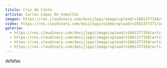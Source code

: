 ```yaml
---
titulo: Cruz de Cielo
artista: Carlos López De Ceballos
imagen: https://res.cloudinary.com/dasijlpgz/image/upload/v1681377358/artistas/Carlos%20L%C3%B3pez%20de%20Ceballos/Cruz%20de%20Cielo/P1050551.jpg
video: https://res.cloudinary.com/dasijlpgz/video/upload/v1681377371/artistas/Carlos%20L%C3%B3pez%20de%20Ceballos/Cruz%20de%20Cielo/VE_Project_1-2_compressed.mp4
galeria:
  - https://res.cloudinary.com/dasijlpgz/image/upload/v1681377358/artistas/Carlos%20L%C3%B3pez%20de%20Ceballos/Cruz%20de%20Cielo/P1050551.jpg
  - https://res.cloudinary.com/dasijlpgz/image/upload/v1681377358/artistas/Carlos%20L%C3%B3pez%20de%20Ceballos/Cruz%20de%20Cielo/P1050552.jpg
  - https://res.cloudinary.com/dasijlpgz/image/upload/v1681377358/artistas/Carlos%20L%C3%B3pez%20de%20Ceballos/Cruz%20de%20Cielo/P1050556.jpg
  - https://res.cloudinary.com/dasijlpgz/image/upload/v1681377358/artistas/Carlos%20L%C3%B3pez%20de%20Ceballos/Cruz%20de%20Cielo/P1050555.jpg
---
```

d﻿sfafas